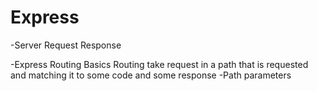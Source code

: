 # Express 
-Server 
    Request 
    Response

-Express Routing Basics 
    Routing take request in a path that is requested and matching it to some code and some response
-Path parameters